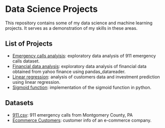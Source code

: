 # Data Science Projects

This repository contains some of my data science and machine learning projects. It serves as a demonstration of my skills in these areas. 

## List of Projects
- [Emergency calls analyisis](https://github.com/roemvaar/data-science-projects/blob/master/emergency-calls-analysis.ipynb): exploratory data analysis of 911 emergency calls dataset.
- [Financial data analysis](https://github.com/roemvaar/data-science-projects/blob/master/financial-data-analysis.ipynb): exploratory data analysis of financial data obtained from yahoo finance using pandas_datareader.
- [Linear regression](https://github.com/roemvaar/data-science-projects/blob/master/linear-regression.ipynb): analysis of customers data and investment prediction using linear regression.  
- [Sigmoid function](https://github.com/roemvaar/data-science-projects/blob/master/sigmoid-function.ipynb): implementation of the sigmoid function in python. 
 

## Datasets
- [911.csv](https://www.kaggle.com/mchirico/montcoalert): 911 emergency calls from Montgomery County, PA
- [Ecommerce Customers](https://github.com/roemvaar/data-science-projects/blob/master/data/Ecommerce%20Customers): customer info of an e-commerce company.
